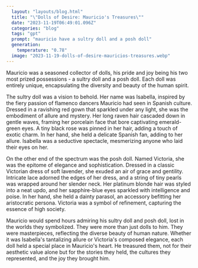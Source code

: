 ```yaml
---
  layout: "layouts/blog.html"
  title: "\"Dolls of Desire: Mauricio's Treasures\""
  date: "2023-11-19T06:49:01.096Z"
  categories: "blog"
  tags: "gpt"
  prompt: "mauricio have a sultry doll and a posh doll"
  generation: 
    temperature: "0.78"
  image: "2023-11-19-dolls-of-desire-mauricios-treasures.webp"
---
```

Mauricio was a seasoned collector of dolls, his pride and joy being his two most prized possessions - a sultry doll and a posh doll. Each doll was entirely unique, encapsulating the diversity and beauty of the human spirit. 

The sultry doll was a vision to behold. Her name was Isabella, inspired by the fiery passion of flamenco dancers Mauricio had seen in Spanish culture. Dressed in a ravishing red gown that sparkled under any light, she was the embodiment of allure and mystery. Her long raven hair cascaded down in gentle waves, framing her porcelain face that bore captivating emerald-green eyes. A tiny black rose was pinned in her hair, adding a touch of exotic charm. In her hand, she held a delicate Spanish fan, adding to her allure. Isabella was a seductive spectacle, mesmerizing anyone who laid their eyes on her.

On the other end of the spectrum was the posh doll. Named Victoria, she was the epitome of elegance and sophistication. Dressed in a classic Victorian dress of soft lavender, she exuded an air of grace and gentility. Intricate lace adorned the edges of her dress, and a string of tiny pearls was wrapped around her slender neck. Her platinum blonde hair was styled into a neat updo, and her sapphire-blue eyes sparkled with intelligence and poise. In her hand, she held a dainty parasol, an accessory befitting her aristocratic persona. Victoria was a symbol of refinement, capturing the essence of high society.

Mauricio would spend hours admiring his sultry doll and posh doll, lost in the worlds they symbolized. They were more than just dolls to him. They were masterpieces, reflecting the diverse beauty of human nature. Whether it was Isabella's tantalizing allure or Victoria's composed elegance, each doll held a special place in Mauricio's heart. He treasured them, not for their aesthetic value alone but for the stories they held, the cultures they represented, and the joy they brought him.
